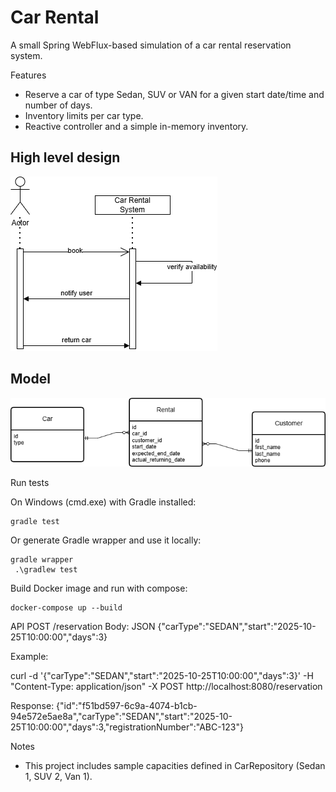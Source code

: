 # Car Rental

A small Spring WebFlux-based simulation of a car rental reservation system.

Features
- Reserve a car of type Sedan, SUV or VAN for a given start date/time and number of days.
- Inventory limits per car type.
- Reactive controller and a simple in-memory inventory.

## High level design

![CarRental-sequence.drawio.png](docs/CarRental-sequence.drawio.png)

## Model
![CarRental-Entities.drawio.png](docs/CarRental-Entities.drawio.png)

Run tests

On Windows (cmd.exe) with Gradle installed:

```
gradle test
```

Or generate Gradle wrapper and use it locally:

```
gradle wrapper
 .\gradlew test
```

Build Docker image and run with compose:

```
docker-compose up --build
```

API
POST /reservation
Body: JSON {"carType":"SEDAN","start":"2025-10-25T10:00:00","days":3}

Example:

curl -d '{"carType":"SEDAN","start":"2025-10-25T10:00:00","days":3}' -H "Content-Type: application/json" -X POST http://localhost:8080/reservation

Response: {"id":"f51bd597-6c9a-4074-b1cb-94e572e5ae8a","carType":"SEDAN","start":"2025-10-25T10:00:00","days":3,"registrationNumber":"ABC-123"}

Notes
- This project includes sample capacities defined in CarRepository (Sedan 1, SUV 2, Van 1).

